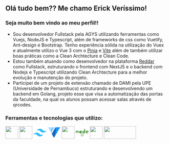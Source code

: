 ## Olá tudo bem?? Me chamo Erick Veríssimo! 
### Seja muito bem vindo ao meu perfil!! 

- Sou desenvolvedor Fullstack pela AGYS utilizando ferramentas como Vuejs, NodeJS e Typescript, além de frameworks de css como Vuetify, Ant-design e Bootstrap. Tenho experiência sólida na utilização do Vuex e atualmente utilizo o Vue 3 com o [Pinia](https://pinia.vuejs.org/) e [Vite](https://vitejs.dev/) além de também utilizar boas práticas como a Clean Archtecture e Clean Code.
- Estou também atuando como desenvolvedor na plataforma [Reddar](https://reddar.com.br/) como Fullstack, estruturando o frontend com NextJS e o backend com Nodejs e Typescript utilizando Clean Archtecture para a melhor evolução e manutenção do projeto.
- Participei de um projeto de extensão chamado de DAMI pela UPE (Universidade de Pernambuco) estruturando e desenvolvendo um backend em Golang, projeto esse que visa a automatização das portas da faculdade, na qual os alunos possam acessar salas através de qrcodes.

### Ferramentas e tecnologias que utilizo:
<div>
  
<img src="https://devicons.railway.app/i/react.svg" height="40" width="40" />
<img src="https://cdn.jsdelivr.net/gh/devicons/devicon/icons/vuejs/vuejs-original.svg" height="40" width="40" />
<img src="https://github.com/devicons/devicon/blob/master/icons/tailwindcss/tailwindcss-original.svg" height="40" width="40" />
<img src="https://github.com/devicons/devicon/blob/master/icons/vuetify/vuetify-original.svg" height="40" width="40" />
<img src="https://cdn.jsdelivr.net/gh/devicons/devicon/icons/typescript/typescript-original.svg" height="40" width="40" />
<img src="https://github.com/devicons/devicon/blob/master/icons/nodejs/nodejs-plain-wordmark.svg" height="40" width="40"/> 
<img src="https://cdn.jsdelivr.net/gh/devicons/devicon/icons/mongodb/mongodb-plain-wordmark.svg" height="40" width="40" />
<img src="https://upload.wikimedia.org/wikipedia/commons/thumb/0/05/Go_Logo_Blue.svg/1200px-Go_Logo_Blue.svg.png" height="40" width="100" />

</div>
